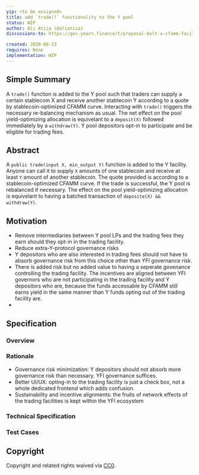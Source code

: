 ```yaml
---
yip: <to be assigned>
title: add `trade()` functionality to the Y pool
status: WIP
author: Ali Atiia (@aliatiia)
discussions-to: https://gov.yearn.finance/t/proposal-bolt-a-cfamm-facility-to-the-y-pool/3434

created: 2020-08-23
requires: None
implementation: WIP
---
```


## Simple Summary

A `trade()` function is added to the Y pool such that traders can supply a certain stablecoin X and receive another stablecoin Y according to a quote by stablecoin-optimized CFAMM curve. Interacting with `trade()` triggers the necessary re-balancing mechanism as usual. The net effect on the pool yield-optimizing allocation is equivelant to a `deposit(X)` followed immediately by a `withdraw(Y)`. Y pool depositors opt-in to participate and be eligible for trading fees. 


## Abstract

A `public trade(input X, min_output Y)` function is added to the Y facility. Anyone can call it to supply `X` amounts of one stablecoin and receive at least `Y` amount of another stablecoin. The quote provided is according to a stablecoin-optimized CFAMM curve. If the trade is successful, the Y pool is rebalanced if necessary. The effect on the pool yield-optimizing allocation is equivelant to having a batched transaction of `deposite(X) && withdraw(Y)`.


## Motivation

- Remove intermediaries between Y pool LPs and the trading fees they earn should they opt-in in the trading facility.
- Reduce extra-Y-protocol governance risks
- Y depositors who are also interested in trading fees should not have to absorb governance risk from this choice other than YFI governance risk.
- There is added risk but no added value to having a seperate govenance controlling the trading facility. The incentives are aligned between YFI governors who are not participating in the trading facility and Y depositors who are, because the funds accessable by CFAMM still earns yield in the same manner than Y funds opting out of the trading facility are. 
- 

## Specification

### Overview

### Rationale

- Governance risk minimization: Y depositors should not absorb more governance risk than necessary. YFI governance suffices.
- Better UI/UX: opting-in to the trading facility is just a check box, not a whole dedicated frontend which adds confusion.
- Sustainability and incentive alignments: the fruits of network effects of the trading facilities is kept within the YFI ecosystem
### Technical Specification

### Test Cases

## Copyright
Copyright and related rights waived via [CC0](https://creativecommons.org/publicdomain/zero/1.0/).
